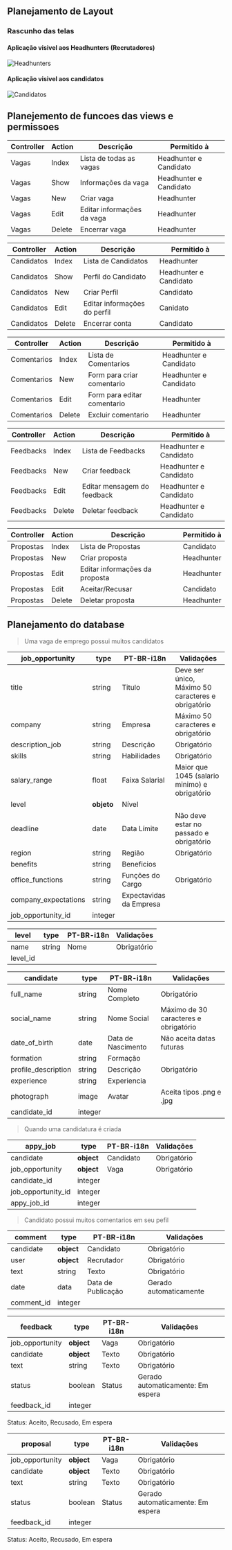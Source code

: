 ## Planejamento de Layout

### Rascunho das telas

#### Aplicação visivel aos Headhunters (Recrutadores)

![Headhunters](https://user-images.githubusercontent.com/46378210/81507879-abba6e80-92d6-11ea-9b4e-45453604a235.png)

#### Aplicação visivel aos candidatos

![Candidatos](https://user-images.githubusercontent.com/46378210/81507874-a5c48d80-92d6-11ea-8d6c-4c8bce5aa730.png)

## Planejemento de funcoes das views e permissoes

| Controller | Action | Descrição | Permitido à | 
| -------- | -------- | -------- |  -------- | 
| Vagas| Index | Lista de todas as vagas | Headhunter e Candidato |
| Vagas | Show | Informações da vaga | Headhunter e Candidato |
| Vagas | New | Criar vaga | Headhunter |
| Vagas| Edit | Editar informações da vaga | Headhunter |
| Vagas | Delete | Encerrar vaga | Headhunter |

| Controller | Action | Descrição | Permitido à | 
| -------- | -------- | -------- |  -------- | 
| Candidatos | Index | Lista de Candidatos | Headhunter |
| Candidatos | Show | Perfil do Candidato | Headhunter e Candidato |
| Candidatos | New | Criar Perfil | Candidato |
| Candidatos | Edit | Editar informações do perfil | Canidato |
| Candidatos | Delete | Encerrar conta | Candidato |

| Controller | Action | Descrição | Permitido à | 
| -------- | -------- | -------- |  -------- | 
| Comentarios | Index | Lista de Comentarios | Headhunter e Candidato |
| Comentarios | New | Form para criar comentario | Headhunter e Candidato|
| Comentarios | Edit | Form para editar comentario | Headhunter |
| Comentarios | Delete | Excluir comentario | Headhunter |

| Controller | Action | Descrição | Permitido à | 
| -------- | -------- | -------- |  -------- | 
| Feedbacks | Index | Lista de Feedbacks | Headhunter e Candidato |
| Feedbacks | New | Criar feedback | Headhunter e Candidato |
| Feedbacks | Edit | Editar mensagem do feedback | Headhunter e Candidato |
| Feedbacks | Delete | Deletar feedback | Headhunter e Candidato |

| Controller | Action | Descrição | Permitido à | 
| -------- | -------- | -------- |  -------- | 
| Propostas | Index | Lista de Propostas | Candidato |
| Propostas | New | Criar proposta | Headhunter |
| Propostas | Edit | Editar informações da proposta | Headhunter |
| Propostas | Edit | Aceitar/Recusar | Candidato |
| Propostas | Delete | Deletar proposta | Headhunter |

## Planejamento do database

> Uma vaga de emprego possui muitos candidatos

| job_opportunity | type |PT-BR-i18n| Validações |
| -------- | -------- | -------- |  -------- | 
| title | string | Titulo | Deve ser único, Máximo 50 caracteres e obrigatório | 
| company | string | Empresa | Máximo 50 caracteres e obrigatório|
| description_job | string | Descrição | Obrigatório|
| skills | string | Habilidades | Obrigatório|
| salary_range | float | Faixa Salarial | Maior que 1045 (salario minimo) e obrigatório |
| level | **objeto** | Nível | |
| deadline | date | Data Límite | Não deve estar no passado e obrigatório |
| region | string | Região | Obrigatório |
| benefits | string | Beneficios | |
| office_functions | string | Funções do Cargo | Obrigatório |
| company_expectations | string | Expectavidas da Empresa | |
| job_opportunity_id | integer |  | |

| level | type | PT-BR-i18n | Validações |
| -------- | -------- | -------- | -------- |
| name | string | Nome | Obrigatório |
| level_id |  |  |  |

| candidate | type | PT-BR-i18n | Validações |
| -------- | -------- | -------- | -------- |
| full_name | string | Nome Completo | Obrigatório |
| social_name | string | Nome Social | Máximo de 30 caracteres e obrigatório |
| date_of_birth | date | Data de Nascimento |Não aceita datas futuras |
| formation | string | Formação | |
| profile_description | string | Descrição | Obrigatório |
| experience | string | Experiencia | |
| photograph | image | Avatar | Aceita tipos .png e .jpg |
| candidate_id | integer | | |

> Quando uma candidatura é criada 

| appy_job | type | PT-BR-i18n | Validações |
| -------- | -------- | -------- | -------- |
| candidate | **object** | Candidato | Obrigatório | 
| job_opportunity | **object** | Vaga | Obrigatório | 
| candidate_id | integer | | | 
| job_opportunity_id | integer | | | 
| appy_job_id | integer | | |

> Candidato possui muitos comentarios em seu pefil

| comment | type | PT-BR-i18n | Validações |
| -------- | -------- | -------- | -------- |
| candidate | **object** | Candidato | Obrigatório | 
| user | **object** | Recrutador | Obrigatório | 
| text | string | Texto | Obrigatório | 
| date | data | Data de Publicação | Gerado automaticamente |
| comment_id | integer | | |

| feedback | type | PT-BR-i18n | Validações |
| -------- | -------- | -------- | -------- |
| job_opportunity | **object** | Vaga | Obrigatório | 
| candidate | **object** | Texto | Obrigatório | 
| text | string | Texto | Obrigatório | 
| status | boolean | Status | Gerado automaticamente: Em espera |
| feedback_id | integer | | |

Status: Aceito, Recusado, Em espera

| proposal | type | PT-BR-i18n | Validações |
| -------- | -------- | -------- | -------- |
| job_opportunity | **object** | Vaga | Obrigatório | 
| candidate | **object** | Texto | Obrigatório | 
| text | string | Texto | Obrigatório | 
| status | boolean | Status | Gerado automaticamente: Em espera |
| feedback_id | integer | | |

Status: Aceito, Recusado, Em espera
